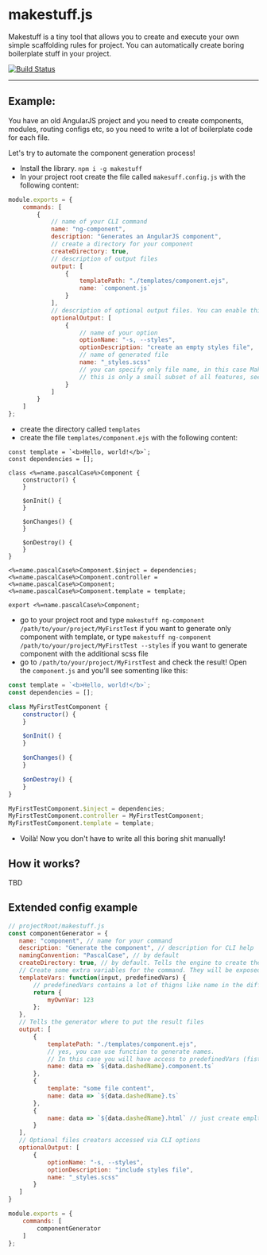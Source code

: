 # makestuff.js
Makestuff is a tiny tool that allows you to create and execute your own simple scaffolding rules for project.
You can automatically create boring boilerplate stuff in your project.

[![Build Status](https://travis-ci.org/arodik/makestuff.js.svg?branch=master)](https://travis-ci.org/arodik/makestuff.js)

----------------

## Example:
You have an old AngularJS project and you need to create components, modules, routing configs etc, so you need to write a lot of boilerplate code for each file.

Let's try to automate the component generation process!

- Install the library. `npm i -g makestuff`
- In your project root create the file called `makesuff.config.js` with the following content:
```js
module.exports = {
    commands: [
        {
            // name of your CLI command
            name: "ng-component",
            description: "Generates an AngularJS component",
            // create a directory for your component 
            createDirectory: true,
            // description of output files
            output: [
                {
                    templatePath: "./templates/component.ejs",
                    name: `component.js`
                }
            ],
            // description of optional output files. You can enable this options via console use --syntax
            optionalOutput: [
                {
                    // name of your option
                    optionName: "-s, --styles",
                    optionDescription: "create an empty styles file",
                    // name of generated file
                    name: "_styles.scss"
                    // you can specify only file name, in this case Makestuff will create the empty file for you
                    // this is only a small subset of all features, see the detailed description below
                }
            ]
        }
    ]
};
```
- create the directory called `templates`
- create the file `templates/component.ejs` with the following content:
```ejs
const template = `<b>Hello, world!</b>`;
const dependencies = [];

class <%=name.pascalCase%>Component {
    constructor() {
    }

    $onInit() {
    }

    $onChanges() {
    }

    $onDestroy() {
    }
}

<%=name.pascalCase%>Component.$inject = dependencies;
<%=name.pascalCase%>Component.controller = <%=name.pascalCase%>Component;
<%=name.pascalCase%>Component.template = template;

export <%=name.pascalCase%>Component;
```
- go to your project root and type `makestuff ng-component /path/to/your/project/MyFirstTest` if you want to generate only component with template, or type `makestuff ng-component /path/to/your/project/MyFirstTest --styles` if you want to generate component with the additional scss file
- go to `/path/to/your/project/MyFirstTest` and check the result! Open the `component.js` and you'll see somenting like this:

```js
const template = `<b>Hello, world!</b>`;
const dependencies = [];

class MyFirstTestComponent {
    constructor() {
    }

    $onInit() {
    }

    $onChanges() {
    }

    $onDestroy() {
    }
}

MyFirstTestComponent.$inject = dependencies;
MyFirstTestComponent.controller = MyFirstTestComponent;
MyFirstTestComponent.template = template;
```
- Voilà! Now you don't have to write all this boring shit manually!

## How it works?
TBD

## Extended config example

```js
// projectRoot/makestuff.js
const componentGenerator = {
   name: "component", // name for your command
   description: "Generate the component", // description for CLI help
   namingConvention: "PascalCase", // by default
   createDirectory: true, // by default. Tells the engine to create the folder, name based on naming convention
   // Create some extra variables for the command. They will be exposed to the templates inside the object called `custom`
   templateVars: function(input, predefinedVars) {
       // predefinedVars contains a lot of thigns like name in the different cases etc.
       return {
           myOwnVar: 123
       };
   },
   // Tells the generator where to put the result files
   output: [
       {
           templatePath: "./templates/component.ejs",
           // yes, you can use function to generate names. 
           // In this case you will have access to predefinedVars (fist parameter)
           name: data => `${data.dashedName}.component.ts`
       },
       {
           template: "some file content",
           name: data => `${data.dashedName}.ts`
       },
       {
           name: data => `${data.dashedName}.html` // just create emplty file
       }
   ],
   // Optional files creators accessed via CLI options
   optionalOutput: [
       {
           optionName: "-s, --styles",
           optionDescription: "include styles file",
           name: "_styles.scss"
       }
   ]
}

module.exports = {
    commands: [
        componentGenerator
    ]
};
```
